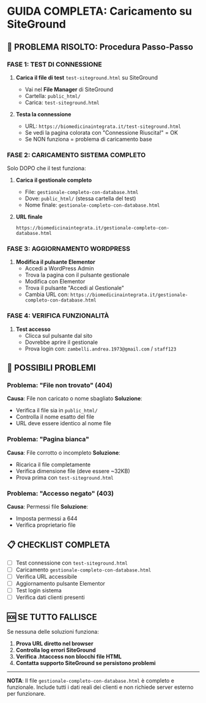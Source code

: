 # GUIDA COMPLETA: Caricamento su SiteGround

## 🚨 PROBLEMA RISOLTO: Procedura Passo-Passo

### FASE 1: TEST DI CONNESSIONE

1. **Carica il file di test** `test-siteground.html` su SiteGround
   - Vai nel **File Manager** di SiteGround
   - Cartella: `public_html/`
   - Carica: `test-siteground.html`

2. **Testa la connessione**
   - URL: `https://biomedicinaintegrata.it/test-siteground.html`
   - Se vedi la pagina colorata con "Connessione Riuscita!" = OK
   - Se NON funziona = problema di caricamento base

### FASE 2: CARICAMENTO SISTEMA COMPLETO

Solo DOPO che il test funziona:

1. **Carica il gestionale completo**
   - File: `gestionale-completo-con-database.html`
   - Dove: `public_html/` (stessa cartella del test)
   - Nome finale: `gestionale-completo-con-database.html`

2. **URL finale**
   ```
   https://biomedicinaintegrata.it/gestionale-completo-con-database.html
   ```

### FASE 3: AGGIORNAMENTO WORDPRESS

1. **Modifica il pulsante Elementor**
   - Accedi a WordPress Admin
   - Trova la pagina con il pulsante gestionale
   - Modifica con Elementor
   - Trova il pulsante "Accedi al Gestionale"
   - Cambia URL con: `https://biomedicinaintegrata.it/gestionale-completo-con-database.html`

### FASE 4: VERIFICA FUNZIONALITÀ

1. **Test accesso**
   - Clicca sul pulsante dal sito
   - Dovrebbe aprire il gestionale
   - Prova login con: `zambelli.andrea.1973@gmail.com` / `staff123`

## 🔧 POSSIBILI PROBLEMI

### Problema: "File non trovato" (404)
**Causa**: File non caricato o nome sbagliato
**Soluzione**: 
- Verifica il file sia in `public_html/`
- Controlla il nome esatto del file
- URL deve essere identico al nome file

### Problema: "Pagina bianca"
**Causa**: File corrotto o incompleto
**Soluzione**:
- Ricarica il file completamente
- Verifica dimensione file (deve essere ~32KB)
- Prova prima con `test-siteground.html`

### Problema: "Accesso negato" (403)
**Causa**: Permessi file
**Soluzione**:
- Imposta permessi a 644
- Verifica proprietario file

## 📋 CHECKLIST COMPLETA

- [ ] Test connessione con `test-siteground.html`
- [ ] Caricamento `gestionale-completo-con-database.html`
- [ ] Verifica URL accessibile
- [ ] Aggiornamento pulsante Elementor
- [ ] Test login sistema
- [ ] Verifica dati clienti presenti

## 🆘 SE TUTTO FALLISCE

Se nessuna delle soluzioni funziona:

1. **Prova URL diretto nel browser**
2. **Controlla log errori SiteGround**
3. **Verifica .htaccess non blocchi file HTML**
4. **Contatta supporto SiteGround se persistono problemi**

---

**NOTA**: Il file `gestionale-completo-con-database.html` è completo e funzionale. Include tutti i dati reali dei clienti e non richiede server esterno per funzionare.